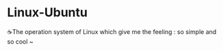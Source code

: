 # Linux-Ubuntu
:coffee:The operation system of Linux which give me the feeling : so simple and so cool  ~
